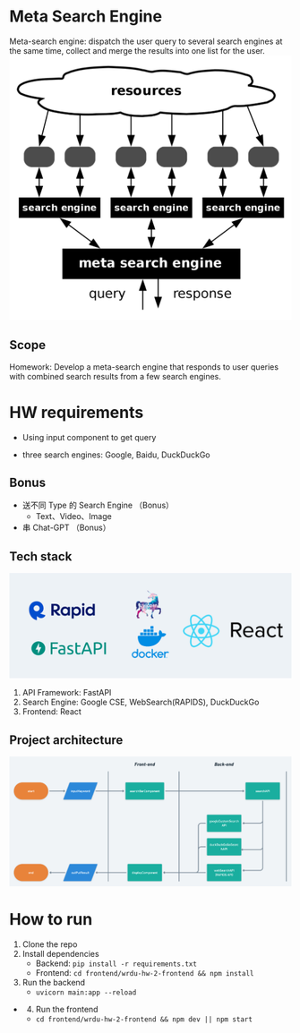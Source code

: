 # Meta Search Engine
Meta-search engine: dispatch the user query to several search engines at the same time, collect and merge the results into one list for the user.
![Meta Search Engine](/images/what's-meta-search-engine.png)
## Scope
Homework: Develop a meta-search engine that responds to user queries with combined search results from a few search engines.

# HW requirements

- Using input component to get  query
 
- three search engines: Google, Baidu, DuckDuckGo

## Bonus
- 送不同 Type 的 Search Engine （Bonus）
  - Text、Video、Image
- 串 Chat-GPT （Bonus）

## Tech stack
![Tech stack](./images/tech-stack.png)
1. API Framework: FastAPI
2. Search Engine: Google CSE, WebSearch(RAPIDS), DuckDuckGo
3. Frontend: React


## Project architecture
![Project architecture](./images/HW-2-flowchart.png)


# How to run
1. Clone the repo
2. Install dependencies
   - Backend: `pip install -r requirements.txt`
   - Frontend: `cd frontend/wrdu-hw-2-frontend && npm install`
3. Run the backend
   - `uvicorn main:app --reload`
- 4. Run the frontend
   - `cd frontend/wrdu-hw-2-frontend && npm dev || npm start`